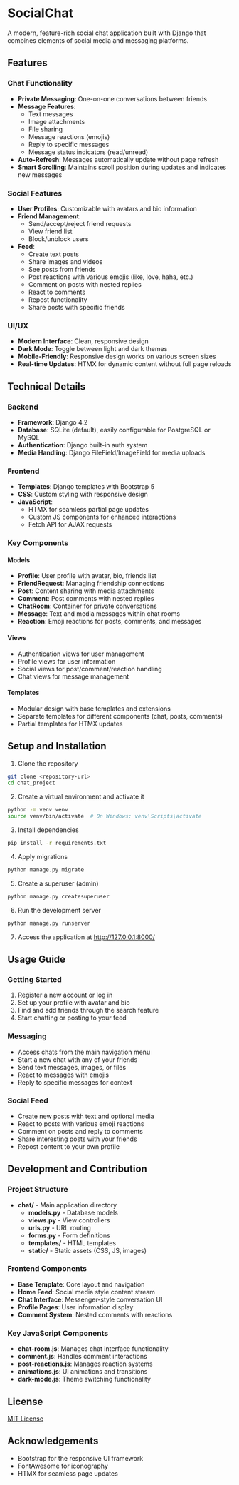 # SocialChat


A modern, feature-rich social chat application built with Django that combines elements of social media and messaging platforms.

## Features

### Chat Functionality
- **Private Messaging**: One-on-one conversations between friends
- **Message Features**:
  - Text messages
  - Image attachments
  - File sharing
  - Message reactions (emojis)
  - Reply to specific messages
  - Message status indicators (read/unread)
- **Auto-Refresh**: Messages automatically update without page refresh
- **Smart Scrolling**: Maintains scroll position during updates and indicates new messages

### Social Features
- **User Profiles**: Customizable with avatars and bio information
- **Friend Management**:
  - Send/accept/reject friend requests
  - View friend list
  - Block/unblock users
- **Feed**:
  - Create text posts
  - Share images and videos
  - See posts from friends
  - Post reactions with various emojis (like, love, haha, etc.)
  - Comment on posts with nested replies
  - React to comments
  - Repost functionality
  - Share posts with specific friends

### UI/UX
- **Modern Interface**: Clean, responsive design
- **Dark Mode**: Toggle between light and dark themes
- **Mobile-Friendly**: Responsive design works on various screen sizes
- **Real-time Updates**: HTMX for dynamic content without full page reloads

## Technical Details

### Backend
- **Framework**: Django 4.2
- **Database**: SQLite (default), easily configurable for PostgreSQL or MySQL
- **Authentication**: Django built-in auth system
- **Media Handling**: Django FileField/ImageField for media uploads

### Frontend
- **Templates**: Django templates with Bootstrap 5
- **CSS**: Custom styling with responsive design
- **JavaScript**:
  - HTMX for seamless partial page updates
  - Custom JS components for enhanced interactions
  - Fetch API for AJAX requests

### Key Components

#### Models
- **Profile**: User profile with avatar, bio, friends list
- **FriendRequest**: Managing friendship connections
- **Post**: Content sharing with media attachments
- **Comment**: Post comments with nested replies
- **ChatRoom**: Container for private conversations
- **Message**: Text and media messages within chat rooms
- **Reaction**: Emoji reactions for posts, comments, and messages

#### Views
- Authentication views for user management
- Profile views for user information
- Social views for post/comment/reaction handling
- Chat views for message management

#### Templates
- Modular design with base templates and extensions
- Separate templates for different components (chat, posts, comments)
- Partial templates for HTMX updates

## Setup and Installation

1. Clone the repository
```bash
git clone <repository-url>
cd chat_project
```

2. Create a virtual environment and activate it
```bash
python -m venv venv
source venv/bin/activate  # On Windows: venv\Scripts\activate
```

3. Install dependencies
```bash
pip install -r requirements.txt
```

4. Apply migrations
```bash
python manage.py migrate
```

5. Create a superuser (admin)
```bash
python manage.py createsuperuser
```

6. Run the development server
```bash
python manage.py runserver
```

7. Access the application at http://127.0.0.1:8000/

## Usage Guide

### Getting Started
1. Register a new account or log in
2. Set up your profile with avatar and bio
3. Find and add friends through the search feature
4. Start chatting or posting to your feed

### Messaging
- Access chats from the main navigation menu
- Start a new chat with any of your friends
- Send text messages, images, or files
- React to messages with emojis
- Reply to specific messages for context

### Social Feed
- Create new posts with text and optional media
- React to posts with various emoji reactions
- Comment on posts and reply to comments
- Share interesting posts with your friends
- Repost content to your own profile

## Development and Contribution

### Project Structure
- **chat/** - Main application directory
  - **models.py** - Database models
  - **views.py** - View controllers
  - **urls.py** - URL routing
  - **forms.py** - Form definitions
  - **templates/** - HTML templates
  - **static/** - Static assets (CSS, JS, images)

### Frontend Components
- **Base Template**: Core layout and navigation
- **Home Feed**: Social media style content stream
- **Chat Interface**: Messenger-style conversation UI
- **Profile Pages**: User information display
- **Comment System**: Nested comments with reactions

### Key JavaScript Components
- **chat-room.js**: Manages chat interface functionality
- **comment.js**: Handles comment interactions
- **post-reactions.js**: Manages reaction systems
- **animations.js**: UI animations and transitions
- **dark-mode.js**: Theme switching functionality

## License

[MIT License](LICENSE)

## Acknowledgements
- Bootstrap for the responsive UI framework
- FontAwesome for iconography
- HTMX for seamless page updates 
